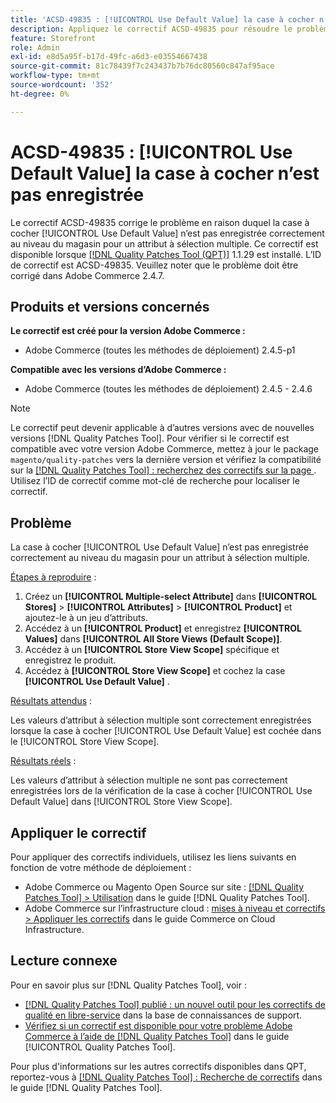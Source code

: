 ```yaml
---
title: 'ACSD-49835 : [!UICONTROL Use Default Value] la case à cocher n’est pas enregistrée'
description: Appliquez le correctif ACSD-49835 pour résoudre le problème Adobe Commerce en raison duquel la case à cocher [!UICONTROL Use Default Value] n’est pas enregistrée correctement au niveau du magasin pour un attribut à sélection multiple.
feature: Storefront
role: Admin
exl-id: e8d5a95f-b17d-49fc-a6d3-e03554667438
source-git-commit: 81c78439f7c243437b7b76dc80560c847af95ace
workflow-type: tm+mt
source-wordcount: '352'
ht-degree: 0%

---
```


# ACSD-49835 : [!UICONTROL Use Default Value] la case à cocher n’est pas enregistrée

Le correctif ACSD-49835 corrige le problème en raison duquel la case à cocher [!UICONTROL Use Default Value] n’est pas enregistrée correctement au niveau du magasin pour un attribut à sélection multiple. Ce correctif est disponible lorsque [[!DNL Quality Patches Tool (QPT)]](https://experienceleague.adobe.com/fr/docs/commerce-knowledge-base/kb/announcements/commerce-announcements/magento-quality-patches-released-new-tool-to-self-serve-quality-patches) 1.1.29 est installé. L’ID de correctif est ACSD-49835. Veuillez noter que le problème doit être corrigé dans Adobe Commerce 2.4.7.

## Produits et versions concernés

**Le correctif est créé pour la version Adobe Commerce :**

* Adobe Commerce (toutes les méthodes de déploiement) 2.4.5-p1

**Compatible avec les versions d’Adobe Commerce :**

* Adobe Commerce (toutes les méthodes de déploiement) 2.4.5 - 2.4.6

>[!NOTE]
>
>Le correctif peut devenir applicable à d’autres versions avec de nouvelles versions [!DNL Quality Patches Tool]. Pour vérifier si le correctif est compatible avec votre version Adobe Commerce, mettez à jour le package `magento/quality-patches` vers la dernière version et vérifiez la compatibilité sur la [[!DNL Quality Patches Tool] : recherchez des correctifs sur la page ](https://experienceleague.adobe.com/tools/commerce-quality-patches/index.html?lang=fr). Utilisez l’ID de correctif comme mot-clé de recherche pour localiser le correctif.

## Problème

La case à cocher [!UICONTROL Use Default Value] n’est pas enregistrée correctement au niveau du magasin pour un attribut à sélection multiple.

<u>Étapes à reproduire</u> :

1. Créez un **[!UICONTROL Multiple-select Attribute]** dans **[!UICONTROL Stores]** > **[!UICONTROL Attributes]** > **[!UICONTROL Product]** et ajoutez-le à un jeu d’attributs.
1. Accédez à un **[!UICONTROL Product]** et enregistrez **[!UICONTROL Values]** dans **[!UICONTROL All Store Views (Default Scope)]**.
1. Accédez à un **[!UICONTROL Store View Scope]** spécifique et enregistrez le produit.
1. Accédez à **[!UICONTROL Store View Scope]** et cochez la case **[!UICONTROL Use Default Value]** .

<u>Résultats attendus</u> :

Les valeurs d’attribut à sélection multiple sont correctement enregistrées lorsque la case à cocher [!UICONTROL Use Default Value] est cochée dans le [!UICONTROL Store View Scope].

<u>Résultats réels</u> :

Les valeurs d’attribut à sélection multiple ne sont pas correctement enregistrées lors de la vérification de la case à cocher [!UICONTROL Use Default Value] dans [!UICONTROL Store View Scope].

## Appliquer le correctif

Pour appliquer des correctifs individuels, utilisez les liens suivants en fonction de votre méthode de déploiement :

* Adobe Commerce ou Magento Open Source sur site : [[!DNL Quality Patches Tool] > Utilisation](/help/tools/quality-patches-tool/usage.md) dans le guide [!DNL Quality Patches Tool].
* Adobe Commerce sur l’infrastructure cloud : [mises à niveau et correctifs > Appliquer les correctifs](https://experienceleague.adobe.com/docs/commerce-cloud-service/user-guide/develop/upgrade/apply-patches.html?lang=fr) dans le guide Commerce on Cloud Infrastructure.

## Lecture connexe

Pour en savoir plus sur [!DNL Quality Patches Tool], voir :

* [[!DNL Quality Patches Tool] publié : un nouvel outil pour les correctifs de qualité en libre-service](https://experienceleague.adobe.com/fr/docs/commerce-knowledge-base/kb/announcements/commerce-announcements/magento-quality-patches-released-new-tool-to-self-serve-quality-patches) dans la base de connaissances de support.
* [Vérifiez si un correctif est disponible pour votre problème Adobe Commerce à l’aide de  [!DNL Quality Patches Tool]](/help/tools/quality-patches-tool/patches-available-in-qpt/check-patch-for-magento-issue-with-magento-quality-patches.md) dans le guide [!UICONTROL Quality Patches Tool].


Pour plus d&#39;informations sur les autres correctifs disponibles dans QPT, reportez-vous à [[!DNL Quality Patches Tool] : Recherche de correctifs](https://experienceleague.adobe.com/tools/commerce-quality-patches/index.html?lang=fr) dans le guide [!DNL Quality Patches Tool].
